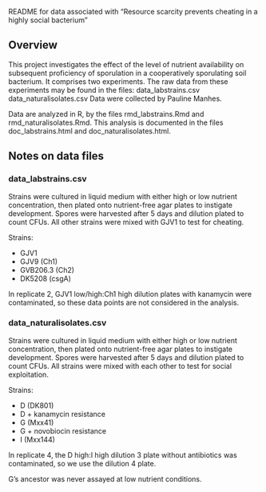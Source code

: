 README for data associated with “Resource scarcity prevents cheating in a highly social bacterium”

## Overview
This project investigates the effect of the level of nutrient availability on subsequent proficiency of sporulation in a cooperatively sporulating soil bacterium. It comprises two experiments. The raw data from these experiments may be found in the files:
data_labstrains.csv
data_naturalisolates.csv
Data were collected by Pauline Manhes.

Data are analyzed in R, by the files rmd_labstrains.Rmd and rmd_naturalisolates.Rmd. This analysis is documented in the files doc_labstrains.html and doc_naturalisolates.html.

## Notes on data files
### data_labstrains.csv

Strains were cultured in liquid medium with either high or low nutrient concentration, then plated onto nutrient-free agar plates to instigate development. Spores were harvested after 5 days and dilution plated to count CFUs. All other strains were mixed with GJV1 to test for cheating.

Strains:
- GJV1
- GJV9 (Ch1)
- GVB206.3 (Ch2)
- DK5208 (csgA)

In replicate 2, GJV1 low/high:Ch1 high dilution plates with kanamycin were contaminated, so these data points are not considered in the analysis.

### data_naturalisolates.csv

Strains were cultured in liquid medium with either high or low nutrient concentration, then plated onto nutrient-free agar plates to instigate development. Spores were harvested after 5 days and dilution plated to count CFUs. All strains were mixed with each other to test for social exploitation.

Strains:
- D (DK801)
- D + kanamycin resistance
- G (Mxx41)
- G + novobiocin resistance
- I (Mxx144)

In replicate 4, the D high:I high dilution 3 plate without antibiotics was contaminated, so we use the dilution 4 plate.

G’s ancestor was never assayed at low nutrient conditions.
